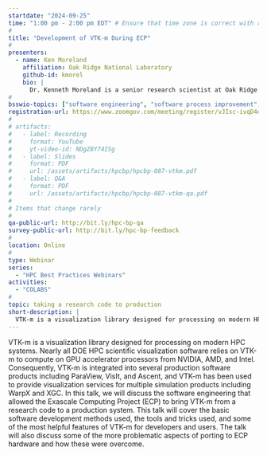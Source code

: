 ```yaml
---
startdate: "2024-09-25"
time: "1:00 pm - 2:00 pm EDT" # Ensure that time zone is correct with respect to standard/daylight time
#
title: "Development of VTK-m During ECP"
#
presenters:
  - name: Ken Moreland
    affiliation: Oak Ridge National Laboratory
    github-id: kmorel
    bio: |
      Dr. Kenneth Moreland is a senior research scientist at Oak Ridge National Laboratory. He received BS degrees in computer science and electrical engineering from the New Mexico Institute of Mining and Technology in 1997. He received MS and PhD degrees in computer science from the University of New Mexico in 2000 and 2004, respectively. Dr. Moreland specializes in large-scale visualization and graphics and plays an active role in the development of several HPC products, including ParaView, VTK, IceT, Catalyst, and VTK-m. His current interests include the design and development of visualization algorithms and systems to run on multi-core, many-core, and future-generation computer hardware.
#
bsswio-topics: ["software engineering", "software process improvement", "performance portability", "software sustainability", "online learning"]
registration-url: https://www.zoomgov.com/meeting/register/vJIsc-ivqD4oGPQPCTRqcJUhOcAEBUnjEes
#
# artifacts:
#   - label: Recording
#     format: YouTube
#     yt-video-id: NDgZ8Y74ISg
#   - label: Slides
#     format: PDF
#     url: /assets/artifacts/hpcbp/hpcbp-087-vtkm.pdf
#   - label: Q&A
#     format: PDF
#     url: /assets/artifacts/hpcbp/hpcbp-087-vtkm-qa.pdf
#
# Items that change rarely
#
qa-public-url: http://bit.ly/hpc-bp-qa
survey-public-url: http://bit.ly/hpc-bp-feedback
#
location: Online
#
type: Webinar
series:
  - "HPC Best Practices Webinars"
activities:
  - "COLABS"
#
topic: taking a research code to production
short-description: |
  VTK-m is a visualization library designed for processing on modern HPC systems. This presentation will discuss the software engineering that allowed the Exascale Computing Project (ECP) to bring VTK-m from a research code to a production system.
---
```

VTK-m is a visualization library designed for processing on modern HPC systems. Nearly all DOE HPC scientific visualization software relies on VTK-m to compute on GPU accelerator processors from NVIDIA, AMD, and Intel. Consequently, VTK-m is integrated into several production software products including ParaView, VisIt, and Ascent, and VTK-m has been used to provide visualization services for multiple simulation products including WarpX and XGC. In this talk, we will discuss the software engineering that allowed the Exascale Computing Project (ECP) to bring VTK-m from a research code to a production system. This talk will cover the basic software development methods used, the tools and tricks used, and some of the most helpful features of VTK-m for developers and users. The talk will also discuss some of the more problematic aspects of porting to ECP hardware and how these were overcome.